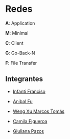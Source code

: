 # Redes

**A**: Application

**M**: Minimal

**C**: Client

**G**: Go-Back-N

**F**: File Transfer

## Integrantes

- [Infanti Franciso](https://github.com/FranInfanti)

- [Anibal Fu](https://github.com/anibalfu)

- [Weng Xu Marcos Tomás](https://github.com/wxmarcos)

- [Camila Figueroa](https://github.com/camilaFigueroaCillo)

- [Giuliana Pazos](https://github.com/giulianapazos)
